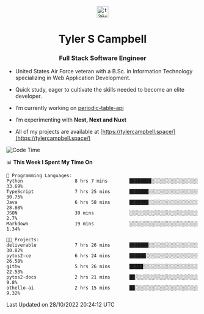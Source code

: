 <p align="center">
<a href="https://www.linkedin.com/in/t36campbell" target="blank"><img align="center" src="https://ik.imagekit.io/t36campbell/Portfolio/linkedin.png.original_m8bbGgPh6.png" alt="t36campbell" height="30" width="30" /></a>
</p>
<h1 align="center">Tyler S Campbell</h1>
<h3 align="center">Full Stack Software Engineer</h3>

* United States Air Force veteran with a B.Sc. in Information Technology specializing in Web Application Development. 

* Quick study, eager to cultivate the skills needed to become an elite developer.

* I’m currently working on [periodic-table-api](https://github.com/t36campbell/periodic-table-api)

* I’m experimenting with **Nest, Next and Nuxt**

* All of my projects are available at [https://tylercampbell.space/](https://tylercampbell.space/)

<!--START_SECTION:waka-->
![Code Time](http://img.shields.io/badge/Code%20Time-1%2C955%20hrs%2040%20mins-blue)

📊 **This Week I Spent My Time On** 

```text
💬 Programming Languages: 
Python                   8 hrs 7 mins        ████████░░░░░░░░░░░░░░░░░   33.69% 
TypeScript               7 hrs 25 mins       ███████░░░░░░░░░░░░░░░░░░   30.75% 
Java                     6 hrs 58 mins       ███████░░░░░░░░░░░░░░░░░░   28.88% 
JSON                     39 mins             ░░░░░░░░░░░░░░░░░░░░░░░░░   2.7% 
Markdown                 19 mins             ░░░░░░░░░░░░░░░░░░░░░░░░░   1.34%

🐱‍💻 Projects: 
deliverable              7 hrs 26 mins       ███████░░░░░░░░░░░░░░░░░░   30.82% 
pytos2-ce                6 hrs 24 mins       ██████░░░░░░░░░░░░░░░░░░░   26.58% 
githw                    5 hrs 26 mins       █████░░░░░░░░░░░░░░░░░░░░   22.53% 
pytos2-docs              2 hrs 21 mins       ██░░░░░░░░░░░░░░░░░░░░░░░   9.8% 
othello-ai               2 hrs 15 mins       ██░░░░░░░░░░░░░░░░░░░░░░░   9.32%

```


 Last Updated on 28/10/2022 20:24:12 UTC
<!--END_SECTION:waka-->
